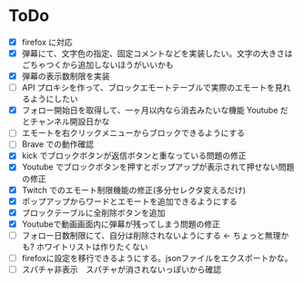 # ToDo

-   [x] firefox に対応
-   [x] 弾幕にて、文字色の指定、固定コメントなどを実装したい。文字の大きさはごちゃつくから追加しないほうがいいかも
-   [x] 弾幕の表示数制限を実装
-   [ ] API プロキシを作って、ブロックエモートテーブルで実際のエモートを見れるようにしたい
-   [x] フォロー開始日を取得して、一ヶ月以内なら消去みたいな機能 Youtube だとチャンネル開設日かな
-   [ ] エモートを右クリックメニューからブロックできるようにする
-   [ ] Brave での動作確認
-   [x] kick でブロックボタンが返信ボタンと重なっている問題の修正
-   [x] Youtube でブロックボタンを押すとポップアップが表示されて押せない問題の修正
-   [x] Twitch でのエモート制限機能の修正(多分セレクタ変えるだけ)
-   [x] ポップアップからワードとエモートを追加できるようにする
-   [x] ブロックテーブルに全削除ボタンを追加
-   [x] Youtubeで動画画面内に弾幕が残ってしまう問題の修正
-   [ ] フォロー日数制限にて、自分は削除されないようにする <- ちょっと無理かも? ホワイトリストは作りたくない
-   [ ] firefoxに設定を移行できるようにする。jsonファイルをエクスポートかな。
-   [ ] スパチャ非表示　スパチャが消されないっぽいから確認
